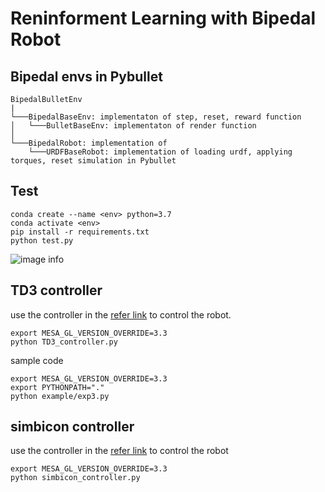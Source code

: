 # Reninforment Learning with Bipedal Robot

## Bipedal envs in Pybullet

```
BipedalBulletEnv
|
└───BipedalBaseEnv: implementaton of step, reset, reward function
│   └───BulletBaseEnv: implementaton of render function
│  
└───BipedalRobot: implementation of 
    └───URDFBaseRobot: implementation of loading urdf, applying torques, reset simulation in Pybullet
```  

## Test
```
conda create --name <env> python=3.7
conda activate <env>
pip install -r requirements.txt
python test.py
```

![image info](./images/bipedal_pybulley.png)

## TD3 controller  

use the controller in the [refer link](https://github.com/QinjieLin-NU/Deep-Reinforcement-Learning-Algorithms/tree/master/Walker2DBulletEnv-v0_TD3) to control the robot.

```
export MESA_GL_VERSION_OVERRIDE=3.3 
python TD3_controller.py
```

sample code
```
export MESA_GL_VERSION_OVERRIDE=3.3 
export PYTHONPATH="."
python example/exp3.py
```

## simbicon controller 

use the controller in the [refer link](https://github.com/Anmol6/locomotion) to control the robot

```
export MESA_GL_VERSION_OVERRIDE=3.3 
python simbicon_controller.py
```
